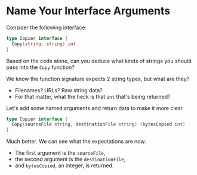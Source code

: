 # Name Your Interface Arguments

Consider the following interface:

```go
type Copier interface {
  Copy(string, string) int
}
```

Based on the code alone, can you deduce what kinds of strings you should pass into the `Copy` function?

We know the function signature expects 2 string types, but what are they?

- Filenames? URLs? Raw string data?
- For that matter, what the heck is that `int` that's being returned?

Let's add some named arguments and return data to make it more clear.

```go
type Copier interface {
  Copy(sourceFile string, destinationFile string) (bytesCopied int)
}
```

Much better. We can see what the expectations are now.

- The first argument is the `sourceFile`,
- the second argument is the `destinationFile`,
- and `bytesCopied`, an integer, is returned.
